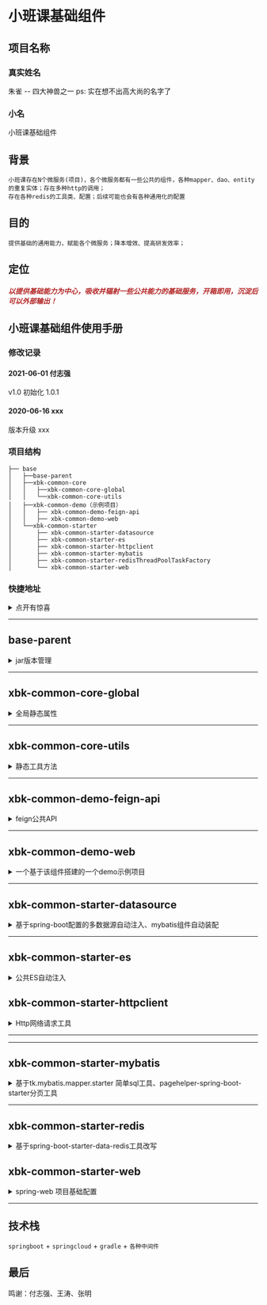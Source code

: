 # 小班课基础组件 
## 项目名称
### 真实姓名 
朱雀 -- 四大神兽之一
ps:  实在想不出高大尚的名字了

### 小名
小班课基础组件

## 背景

    小班课存在N个微服务(项目)，各个微服务都有一些公共的组件，各种mapper、dao、entity的重复实体；存在多种http的调用；
    存在各种redis的工具类、配置；后续可能也会有各种通用化的配置

## 目的

    提供基础的通用能力，赋能各个微服务；降本增效、提高研发效率；

## 定位

<h5 style="color: firebrick">以提供基础能力为中心，吸收并辐射一些公共能力的基础服务，开箱即用，沉淀后可以外部输出！</h5>

## 小班课基础组件使用手册

### 修改记录

#### 2021-06-01 付志强

v1.0 初始化 1.0.1

#### 2020-06-16 xxx

版本升级 xxx

### 项目结构

```
├── base
│   ├──base-parent
│   ├──xbk-common-core
│   │   ├──xbk-common-core-global
│   │   └──xbk-common-core-utils
│   ├──xbk-common-demo（示例项目）
│   │   ├── xbk-common-demo-feign-api
│   │   ├── xbk-common-demo-web
│   └──xbk-common-starter
│       ├── xbk-common-starter-datasource
│       ├── xbk-common-starter-es
│       ├── xbk-common-starter-httpclient
│       ├── xbk-common-starter-mybatis
│       ├── xbk-common-starter-redisThreadPoolTaskFactory
│       └── xbk-common-starter-web
```

### 快捷地址

<details>
<summary>点开有惊喜</summary>

* [`xbk-base-parent`](#base-parent)
* [`xbk-common-core-global`](#xbk-common-core-global)
* [`xbk-common-core-utils`](#xbk-common-core-utils)
* [`xbk-common-demo-feign-api`](#xbk-common-demo-feign-api)
* [`xbk-common-demo-web`](#xbk-common-demo-web)
* [`xbk-common-starter-es`](#xbk-common-starter-es)
* [`xbk-common-starter-datasource`](#xbk-common-starter-datasource)
* [`xbk-common-starter-httpclient`](#xbk-common-starter-httpclient)
* [`xbk-common-starter-mybatis`](#xbk-common-starter-mybatis)
* [`xbk-common-starter-redis`](#xbk-common-starter-redis)
* [`xbk-common-starter-web`](#xbk-common-starter-web)

</details>

---

## base-parent

<details>
<summary>jar版本管理</summary>

### 描述

1. 定义了所有`jar`包版本信息、`gradle`常用的组件信息、`gradle`配置信息。
2. 所有的工具包的`parent`。
3. 统一的`gradle`版本管理，有效的避免不同`gradle`组件包版本冲突、不同`gradle`组件包版本不一致导致不必要包引用。

### 规约

1. 所有项目`build.gradle`都应继承`base-parent` (subprojects 中已经定义)。
2. 应当避免在业务项目模块中二次声明`gradle`组件版本信息。

### 使用示例

1. 在settings目录中增加对应模块的模块名称即可

```
include(':xbk-common-core')
include(':xbk-common-core:xbk-common-core-util')
include(':xbk-common-core:xbk-common-core-global')
project(':xbk-common-core:xbk-common-core-util').projectDir = file('../xbk-common-core/xbk-common-core-util')
project(':xbk-common-core:xbk-common-core-global').projectDir = file('../xbk-common-core/xbk-common-core-global')
project(':xbk-common-core').projectDir = file('../xbk-common-core')
```

</details>

---

## xbk-common-core-global

<details>
<summary>全局静态属性</summary>

### 描述

1. 定义了系统公共`Nacos`配置的`NameSpace`信息。
2. 定义了系统异常`BizException`。
3. 定义了系统交互所有已约定的`Head`信息。
4. 定义了`web`返回数据封装结果类型。

### 规约

1. 所有组件开发中使用的基础信息都应以此为准，不应该额外定义。

</details>

---

## xbk-common-core-utils

<details>
<summary>静态工具方法</summary>

### 描述

1. 提供一些常用de开发静态类
2. 提供一些常用的业务工具类

### 规约

1. 该模块中提供的方法必须都为静态方法。

### 使用示例

各种工具类吧，想用什么就往里面加吧，不过最主要的是不要重复引入一些想用技术的工具类，没必要；

</details>

---

## xbk-common-demo-feign-api

<details>
<summary>feign公共API</summary>

### 描述

1. 初步想法是提供所有的外部服务的feign接口，所有微服务都通过nacos注册，通过feign调用

### 规约

1. 该模块只是提供一个接口调用能力。

### 使用示例

暂时还没想好，有待讨论
</details>

---

## xbk-common-demo-web

<details>
<summary>一个基于该组件搭建的一个demo示例项目</summary>

### 描述

1. 单纯一个demo项目

### 规约

1. 暂时还没有写，有待讨论(主要是分层思路)

### 使用示例

暂时还没想好，有待讨论
</details>


---

## xbk-common-starter-datasource

<details>
<summary>基于spring-boot配置的多数据源自动注入、mybatis组件自动装配</summary>

### 现状

1. 目前小班课是单点数据源，没有多数据源的情况；多数据源的情况适用于之后的分库分表、读写分离的情况，所以目前先预留空间； 根据以往经验，这种需求还是存在的，所以先保留了
2. mybatis的话现阶段系统中有使用mybatis-plus的，也有自定义mapper.xml文件的；现阶段任务主要兼容这两种主流开发方式吧

### 描述 (当前版本的读写分离或者mybatis都不太完善，需要进一步优化)

1. `dataSource` 提供了基于`spring-boot`配置的多自动数据源注入(这个功能在数据迁移、读写分离等的的时候可能需要用到)、
   `mybatis`组件自动装配、`Druid`监控自动装配。
2. 依赖`com.alibaba.druid`：阿里的数据库连接工具。
3. 依赖`tk.mybatis.mapper-spring-boot-starter`：`mybatis`增强工具，如果引入该模块之后不使用`mybatis`自动装配可排除。
5. 自动集成`pagehelper`: `mybatis`分页组件。

### 使用 (数据源配置信息托管到nacos或者apollo等等)

1. 强烈建议排除`DataSource`自动注入。
    ```java
    @SpringBootApplication(exclude = DataSourceAutoConfiguration.class)
    ```
2. 单数据源使用：引用`Nacos`公共配置`XBK-MySql`，覆盖原有配置中`url`、`username`、`password`。
3. 多数据源使用：引用`Nacos`公共配置`XBK-Mysql`，覆盖原有配置中`url`、`username`、`password`即可注入`master`
   数据源，其他数据源配置为`datasource.dynamicDataSource.xx`，其中`xx`为数据源名称。 例如，配置`read`数据源。
    ```yml
    spring:
      datasource:
        dynamicDataSource:
          read:
            url: xx
            username: xxx
            password: xx
    ```
   在`Nacos`中默认提供了`read`/`write`两个扩展数据源配置--读写分离配置化。代码调用：
    ```java
    @DataSourceType("read")
    public List<Demo> selectFromReadDataSource(String name) {
        return demoMapper.customizeSqlSelectByName(name);
    }
    ```
   此处建议把数据源名称声明成静态常量，方便全局统一管理。

### 扩展

待优化，优先支持mybatis-plus组件的支持
</details>

---

## xbk-common-starter-es

<details>
<summary>公共ES自动注入</summary>

### 描述

1. 目前因为还没有到使用ES的阶段，所以这里只是预留空间
2. 提供了`Es`自动注入。

### 使用

1. 关联`Nacos`配置`XBK-ES`。
2. 引入必要的`ES`配置。`@EnableDataCenterEs`: 开启`DataCenteres`;`@EnableXbkEs`开启`XbkEs`。
    ```java
    @Configuration
    @EnableDataCenterEs
    @EnableXbkEs
    public class EsConfig {
    }
    ```
   由于`ES`连接在启动时候会检测连接情况，因此建议按需引入，及时排除不必要的引入。

### 扩展
---
</details>

## xbk-common-starter-httpclient

<details>
<summary>Http网络请求工具</summary>

### 描述 (基础信息配置化)

1. 提供了`http`请求工具。
2. 提供了`httpClient`、`okhttp`两种实现方式。
3. 提供了`feign`通信方式。

### 使用

1. 关联`Nacos`配置`XBK-HttpClient`。
2. 使用`RestTemplate`发送请求

```java
private final RestTemplate restTemplate;
//get 请求
        CommonResponse<String> commonResponse=restTemplate.getForObject("http://localhost:8080/demo/demo/testRedis",CommonResponse.class);
//post 请求
        DemoDTO demoDTO=new DemoDTO();
        demoDTO.setName("name");
        demoDTO.setNum(1);
        CommonResponse commonResponse=restTemplate.postForObject("http://localhost:8080/demo/demo",demoDTO,CommonResponse.class);

```

3. 使用静态工具发送请求

```java
//使用 httpClient 发送 get请求
HttpClientUtil.get();
//使用 okhttp 发送 get 请求
        OkHttpUtil.get();
```

### 扩展

1. 切换当前`Http`请求实现。

```xml
spring.http.rest-client.type = okHttp3 //默认
        spring.http.rest-client.type = httpClient //使用 httpClient
```

</details>

---

---

## xbk-common-starter-mybatis

<details>
<summary>基于tk.mybatis.mapper.starter 简单sql工具、pagehelper-spring-boot-starter分页工具</summary>

#### 描述

1. 提供基于`tk.mybatis.mapper.starter` 简单`sql`工具、`pagehelper-spring-boot-starter`分页工具。
2. 提供基于`com.baomidou:mybatis-plus-boot-starter:3.4.1`：`mybatis-plus`增强工具.
3. 建议配合`common-util-dataSource`一起使用，可以快速实现多数据源、持久层集成。
4. 该组件未提供`mybatis`相关的`bean`装配信息，可以自行定义。

#### 使用

该工具提供了两套工具，可以根据当前的业务需求自行选择。

+ 实体`Entity extend BaseEntityOnlyId`：工具只会自动处理`id`、`createTime`：创建时间、`lastModifyTime`：修改时间。
+ 实体`Entity extend BaseEntity`：工具会额外维护`isDel`: 数据状态。
+ **如果项目中只有逻辑删除，不做物理删除，请使用`BaseEntity`，提供了一套完整的 逻辑`CRUD`操作**

1. 定义`mybatis-mapper`扫描包路径
      ```java
      @Configuration
      @MapperScan(basePackages = {DataSourceCommon.MAPPER_PATH, DynamicMapperPackage.DYNAMIC_PACKAGE_PATH})
      public class DataSourceCommon {
          /**
           * 定义Mapper包路径
           */
          public static final String MAPPER_PATH = "xxx.mapper";
      }
      ---
      DynamicMapperPackage.DYNAMIC_PACKAGE_PATH 为 自定义扩展的 sql 工具，此处必须声明。
      ```
2. 声明`Entity`
      ```java
      @Data
      @EqualsAndHashCode(callSuper = true)
      @Table(name = "demo")
      public class Demo extends BaseEntity {
          /**
           * 测试 - 名称 当数据库字段与实体字段不一致时候
           */
          @Column(name = "demo_name")
          private String name;
    
          /**
           * 示例 - 字符 当数据库字段与实体字段一致
           */
          private Integer demoNum;
      }
      ```
3. 声明`Mapper`
      ```java
      @Repository
      public interface DemoMapper extends Mapper<Demo> {
      }
      ```
4. 声明`service`
      ```java
      public interface DemoService extends BaseDecoratorService<Demo> {
      }
      ```
5. 声明`serviceImpl`
      ```java
      @Service
      @RequiredArgsConstructor
      public class DemoServiceImpl extends BaseDecoratorServiceImpl<Demo> implements DemoService {
      }
      ```

至此，在注入`@Autowired DemoService demoService`，即可调用基础的`CRUD`方法。

#### 扩展

1. 自定义`mybatis` 相关配置：根据官方自动配置即可，需要在`@MapperScan`中额外声明`DynamicMapperPackage.DYNAMIC_PACKAGE_PATH`路径。**
   此处建议使用`tk.mybatis.spring.annotation.MapperScan`**

2. 自定义`sql`语句

+ 定义`SqlProvider`。

 ```java
   public class DemoSqlProvider {
    /**
     * 自定义sql 根据 `name` 模糊查询
     */
    public String customizeSqlSelectByName(@Param("name") final String name) {
        String table = SqlHelper.getDynamicTableName(Demo.class, Demo.class.getAnnotation(Table.class).name());
        String allColumns = SqlHelper.getAllColumns(Demo.class);
        return new SQL() {{
            SELECT(allColumns);
            FROM(table);
            WHERE("demo_name like CONCAT('%',#{name},'%')");
        }}.toString();
    }
}
 ```

+ 在`Mapper`声明方法。
   ```java
    @Repository
    public interface DemoMapper extends Mapper<Demo> {
        /**
         * 自定义sql 根据 `name` 模糊查询
         */
        @SelectProvider(type = DemoSqlProvider.class, method = "customizeSqlSelectByName")
        List<Demo> customizeSqlSelectByName(@Param("name") String name);
    }
    ```

3. 模糊查询语法支持和分页语法支持
    ```java
   WeekendSqls<Demo> demoWeekendSql = WeekendSqls.<Demo>custom()
           .andLike(Demo::getName, "%" + name + "%");
   Example example = Example.builder(Demo.class)
           .andWhere(demoWeekendSql)
           .build();
   PageInfo<Demo> pageInfo = PageHelper.startPage(pageNum, pageSize)
           .doSelectPageInfo(() -> demoService.selectByExample(example));
    ```
4. 使用`xml`文件 文件存放目录：`classpath:mybatis/mapper/*.xml`. 由于`Mapper`继承了`BaseMapper`,应避免与已存在方法重名。

</details>

---

## xbk-common-starter-redis

<details>
<summary>基于spring-boot-starter-data-redis工具改写</summary>

### 描述

+ 提供基于`spring-boot-starter-data-redis`工具，实现了`key`服务隔离、环境隔离。
+ 提供基于`reids`实现的分布式锁（当然，用起来太费劲）。
+ 后续提供基于`redisson`实现的分布式锁。

### 使用

1. 关联`Nacos`配置`XBK-Redis`。
2. 配置`key`隔离前缀，优先匹配`spring.redis.prefix`，如果不存在，会使用`application-name`，如果依旧不存在会使用**unknown**。
      ```yml
      spring:
        redis:
          prefix: prefix
        application:
          name: serverName
       ```
3. 使用redis 锁。
     ```java
     @Autowired private DistributedLock distributedLock;
    
     final String lockKey = "lockKey";
     distributedLock.lock(lockKey);
     .....
     distributedLock.releaseLock(lockKey);
     ```
   **加锁、释放锁必须在同一线程中进行，否则会释放锁失败**

### 扩展

1. 使用不带前缀的`RedisTemplate`。
      ```java
      @Autowired @Qualifier(Common.REDIS_TEMPLATE_WITHOUT_PREFIX_NAME)
      private RedisTemplate redisTemplate;
      ```

</details>

## xbk-common-starter-web

<details>
<summary>spring-web 项目基础配置</summary>

### 描述

1. 提供全局统一返回结果集封装。
2. 提供全局异常处理机制。
3. 提供全局`json`序列化配置。
5. 提供日志打印配置。
6. 自动注入了两个任务线程池。
7. 提供全局参数校验配置。

+ **该包在各个项目组中应该在项目初始化时就定义所有信息，不建议该包进行扩展配置。**

### 使用

1. 关联`Nacos`基础配置`XBK-BASE`
2. `controller`正常返回的`objct`会被额外封装
    ```json
    {
        "code" : 200,
        "message" : "操作成功",
        "data" : {},
        "error_code" : 200,
        "error_message" : ""
    }
    ```
3. `controller`调用`void`方法
    ```java
    return SuccessResponse.defaultSuccessResponse();
    ```
4. 业务异常处理
   ```java
   throw new BizException(100101, "业务异常");
   ```

### 扩展

1. 自定义异常处理。异常处理提供了两个扩展`bean`：`ExceptionResolver`异常信息接受器，该`bean`可以注册多个，捕获异常后会根据`order`排序依次调用所有`bean`
   的处理方法。`ExceptionResultHandler` 异常结果处理器，该`bean`只可以注册一个，在所有`ExceptionResolver`处理完成之后调用该`bean`方法。系统现在默认提供：
    + `DefaultExceptionResultHandler`：默认异常结果处理，**该`bean`不建议覆盖**。
    + `DefaultBizExceptionResolver`：业务异常接收器。
    + `DefaultRuntimeExceptionResolver`：系统异常接收器。 自定义异常接收器：
      ```java
      @Configuration
      @Slf4j
      public class ExceptionLog implements ExceptionResolver {
          @Override
          public void resolve(HttpServletRequest request, Exception exception) {
            String prefix = exception instanceof BizException ? "【业务异常】" : "【系统异常】";
            log.error(prefix + ExceptionUtils.getStackTrace(exception));
          }
      
          @Override
          public boolean canResolve(HttpServletRequest request, Exception exception, HttpStatus httpStatus) {
              return exception instanceof BizException || exception instanceof RuntimeException;
          }
      }
      ```
2. 扩展异常处理器，如果系统提供的异常处理规则不满足 当前项目时候可以扩展处理，也可以通过扩展`ExceptionAdviceAutoConfiguration`来达到相同的效果。
     ```java
     @Configuration
     @Order(Ordered.HIGHEST_PRECEDENCE + 101)
     public class ExceptionAdviceConfiguration extends ExceptionAdviceAutoConfiguration {
   
         @ExceptionHandler({HttpRequestMethodNotSupportedException.class, NoHandlerFoundException.class})
         @Override
         public Result notFoundHandler(HttpServletRequest request, Exception exception) {
             return ResultSuccess.defaultResultSuccess();
         }
     }
    ``` 
3. 扩展参数解析器，如果当前项目中集成了其他的`web`项目，例如`swagger`，统一的增强结果封装也会封装这类的请求接口从而导致`web`组件失效，此时可以通过扩展参数解析来解决。
      ```java
      @RestControllerAdvice
      public class ResponseAdviceConfiguration extends AbstractResponseAdviceTemplate {
    
          //定义需要 返回结果需要被封装的 包路径 建议直接返回`controller`路径
          private static final List<String> SUPPORT_PATH = Lists.newArrayList("com.xx.controller");
    
          @Override
          public List<String> supportPath() {
              return SUPPORT_PATH;
          }
      }
      如果如上依旧不能满足需求，可以考虑重写 supports 方法
      ```

</details>

------

## 技术栈

`springboot` + `springcloud` + `gradle` + `各种中间件`

## 最后

鸣谢：付志强、王涛、张明

